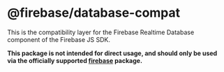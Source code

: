 # @firebase/database-compat

This is the compatibility layer for the Firebase Realtime Database component of the Firebase JS SDK. 

**This package is not intended for direct usage, and should only be used via the officially supported [firebase](https://www.npmjs.com/package/firebase) package.**
